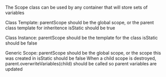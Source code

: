 The Scope class can be used by any container that will store sets of variables

Class Template:
		parentScope should be the global scope, or the parent class template for inheritence
		isStatic should be true

Class Instance:
		parentScope should be the template for the class
		isStatic should be false

Generic Scope:
		parentScope should be the global scope, or the scope this was created in
		isStatic should be false
		When a child scope is destroyed, parent.overwriteVariables(child) should be called so parent variables are updated
